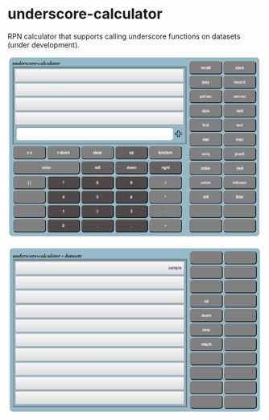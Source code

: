 # underscore-calculator

RPN calculator that supports calling underscore functions on datasets (under development).

![Alt text](/doc/calculator.png "Calculator")

![Alt text](/doc/datasets.png "Select Datasets")
